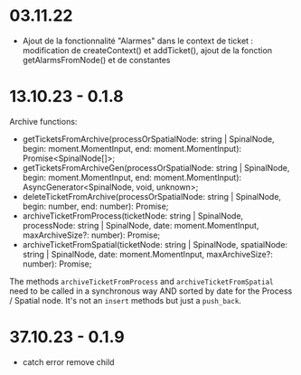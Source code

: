 # 03.11.22

- Ajout de la fonctionnalité "Alarmes" dans le context de ticket : modification de createContext() et addTicket(), ajout de la fonction getAlarmsFromNode() et de constantes

# 13.10.23 - 0.1.8

Archive functions:

- getTicketsFromArchive(processOrSpatialNode: string | SpinalNode, begin: moment.MomentInput, end: moment.MomentInput): Promise<SpinalNode<any>[]>;
- getTicketsFromArchiveGen(processOrSpatialNode: string | SpinalNode, begin: moment.MomentInput, end: moment.MomentInput): AsyncGenerator<SpinalNode<any>, void, unknown>;
- deleteTicketFromArchive(processOrSpatialNode: string | SpinalNode, begin: number, end: number): Promise<void>;
- archiveTicketFromProcess(ticketNode: string | SpinalNode, processNode: string | SpinalNode, date: moment.MomentInput, maxArchiveSize?: number): Promise<void>;
- archiveTicketFromSpatial(ticketNode: string | SpinalNode, spatialNode: string | SpinalNode, date: moment.MomentInput, maxArchiveSize?: number): Promise<void>;

The methods `archiveTicketFromProcess` and `archiveTicketFromSpatial` need to be called in a synchronous way AND sorted by date for the Process / Spatial node.
It's not an `insert` methods but just a `push_back`.

# 37.10.23 - 0.1.9

- catch error remove child
